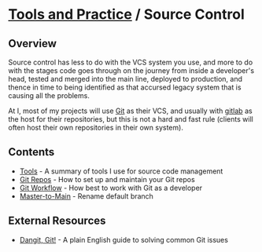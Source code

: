 # [Tools and Practice](../README.md) / Source Control

## Overview

Source control has less to do with the VCS system you use, and more to
do with the stages code goes through on the journey from inside a
developer's head, tested and merged into the main line, deployed to
production, and thence in time to being identified as that accursed
legacy system that is causing all the problems.

At I, most of my projects will use [Git](https://git-scm.com/) as
their VCS, and usually with [gitlab](https://gitlab.com) as the host for
their repositories, but this is not a hard and fast rule (clients will
often host their own repositories in their own system).

## Contents

* [Tools](./tools.md) - A summary of tools I use for source code management
* [Git Repos](./git-repos.md) - How to set up and maintain your Git repos
* [Git Workflow](./git-workflow.md) - How best to work with Git as a developer
* [Master-to-Main](./master-to-main.md) - Rename default branch

## External Resources

* [Dangit, Git!](https://dangitgit.com) - A plain English guide to solving common Git issues
